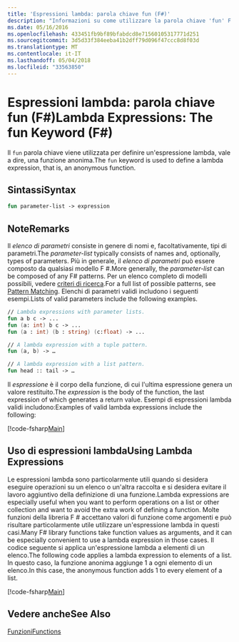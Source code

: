 ```yaml
---
title: 'Espressioni lambda: parola chiave fun (F#)'
description: "Informazioni su come utilizzare la parola chiave 'fun' F # per definire un'espressione lambda, che è una funzione anonima."
ms.date: 05/16/2016
ms.openlocfilehash: 433451fb9bf89bfabdcd8e71560105317771d251
ms.sourcegitcommit: 3d5d33f384eeba41b2dff79d096f47ccc8d8f03d
ms.translationtype: MT
ms.contentlocale: it-IT
ms.lasthandoff: 05/04/2018
ms.locfileid: "33563850"
---
```

# <a name="lambda-expressions-the-fun-keyword-f"></a><span data-ttu-id="a8977-103">Espressioni lambda: parola chiave fun (F#)</span><span class="sxs-lookup"><span data-stu-id="a8977-103">Lambda Expressions: The fun Keyword (F#)</span></span>

<span data-ttu-id="a8977-104">Il `fun` parola chiave viene utilizzata per definire un'espressione lambda, vale a dire, una funzione anonima.</span><span class="sxs-lookup"><span data-stu-id="a8977-104">The `fun` keyword is used to define a lambda expression, that is, an anonymous function.</span></span>


## <a name="syntax"></a><span data-ttu-id="a8977-105">Sintassi</span><span class="sxs-lookup"><span data-stu-id="a8977-105">Syntax</span></span>

```fsharp
fun parameter-list -> expression
```

## <a name="remarks"></a><span data-ttu-id="a8977-106">Note</span><span class="sxs-lookup"><span data-stu-id="a8977-106">Remarks</span></span>
<span data-ttu-id="a8977-107">Il *elenco di parametri* consiste in genere di nomi e, facoltativamente, tipi di parametri.</span><span class="sxs-lookup"><span data-stu-id="a8977-107">The *parameter-list* typically consists of names and, optionally, types of parameters.</span></span> <span data-ttu-id="a8977-108">Più in generale, il *elenco di parametri* può essere composto da qualsiasi modello F #.</span><span class="sxs-lookup"><span data-stu-id="a8977-108">More generally, the *parameter-list* can be composed of any F# patterns.</span></span> <span data-ttu-id="a8977-109">Per un elenco completo di modelli possibili, vedere [criteri di ricerca](../pattern-matching.md).</span><span class="sxs-lookup"><span data-stu-id="a8977-109">For a full list of possible patterns, see [Pattern Matching](../pattern-matching.md).</span></span> <span data-ttu-id="a8977-110">Elenchi di parametri validi includono i seguenti esempi.</span><span class="sxs-lookup"><span data-stu-id="a8977-110">Lists of valid parameters include the following examples.</span></span>

```fsharp
// Lambda expressions with parameter lists.
fun a b c -> ...
fun (a: int) b c -> ...
fun (a : int) (b : string) (c:float) -> ...

// A lambda expression with a tuple pattern.
fun (a, b) -> …

// A lambda expression with a list pattern.
fun head :: tail -> …
```

<span data-ttu-id="a8977-111">Il *espressione* è il corpo della funzione, di cui l'ultima espressione genera un valore restituito.</span><span class="sxs-lookup"><span data-stu-id="a8977-111">The *expression* is the body of the function, the last expression of which generates a return value.</span></span> <span data-ttu-id="a8977-112">Esempi di espressioni lambda validi includono:</span><span class="sxs-lookup"><span data-stu-id="a8977-112">Examples of valid lambda expressions include the following:</span></span>

[!code-fsharp[Main](../../../../samples/snippets/fsharp/lang-ref-1/snippet301.fs)]
    
## <a name="using-lambda-expressions"></a><span data-ttu-id="a8977-113">Uso di espressioni lambda</span><span class="sxs-lookup"><span data-stu-id="a8977-113">Using Lambda Expressions</span></span>
<span data-ttu-id="a8977-114">Le espressioni lambda sono particolarmente utili quando si desidera eseguire operazioni su un elenco o un'altra raccolta e si desidera evitare il lavoro aggiuntivo della definizione di una funzione.</span><span class="sxs-lookup"><span data-stu-id="a8977-114">Lambda expressions are especially useful when you want to perform operations on a list or other collection and want to avoid the extra work of defining a function.</span></span> <span data-ttu-id="a8977-115">Molte funzioni della libreria F # accettano valori di funzione come argomenti e può risultare particolarmente utile utilizzare un'espressione lambda in questi casi.</span><span class="sxs-lookup"><span data-stu-id="a8977-115">Many F# library functions take function values as arguments, and it can be especially convenient to use a lambda expression in those cases.</span></span> <span data-ttu-id="a8977-116">Il codice seguente si applica un'espressione lambda a elementi di un elenco.</span><span class="sxs-lookup"><span data-stu-id="a8977-116">The following code applies a lambda expression to elements of a list.</span></span> <span data-ttu-id="a8977-117">In questo caso, la funzione anonima aggiunge 1 a ogni elemento di un elenco.</span><span class="sxs-lookup"><span data-stu-id="a8977-117">In this case, the anonymous function adds 1 to every element of a list.</span></span>

[!code-fsharp[Main](../../../../samples/snippets/fsharp/lang-ref-1/snippet302.fs)]
    
## <a name="see-also"></a><span data-ttu-id="a8977-118">Vedere anche</span><span class="sxs-lookup"><span data-stu-id="a8977-118">See Also</span></span>
[<span data-ttu-id="a8977-119">Funzioni</span><span class="sxs-lookup"><span data-stu-id="a8977-119">Functions</span></span>](index.md)
